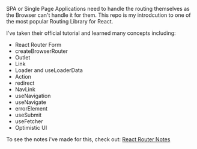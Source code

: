 SPA or Single Page Applications need to handle the routing themselves as the Browser can't handle it for them. This repo is my introdcution to one of the most popular Routing Library for React.

I've taken their official tutorial and learned many concepts including:
- React Router Form
- createBrowserRouter
- Outlet
- Link
- Loader and useLoaderData
- Action
- redirect
- NavLink
- useNavigation
- useNavigate
- errorElement
- useSubmit
- useFetcher
- Optimistic UI

To see the notes i've made for this, check out:
[React Router Notes](https://www.notion.so/React-Router-ebdcc67123bf411a81b70db32b3cf81e?pvs=4)
